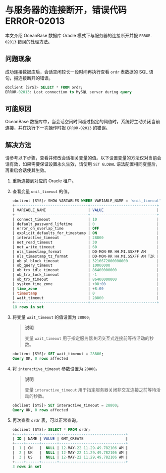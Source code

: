 # 与服务器的连接断开，错误代码 ERROR-02013

本文介绍 OceanBase 数据库 Oracle 模式下与服务器的连接断开并报 `ERROR-02013` 错误的处理方法。

## 问题现象

成功连接数据库后，会话空闲较长一段时间再执行查看 `ordr` 表数据的 SQL 语句，报连接断开的错误。

```sql
obclient [SYS]> SELECT * FROM ordr;
ERROR-02013: Lost connection to MySQL server during query
```

## 可能原因

OceanBase 数据库中，当会话空闲时间超过指定的阈值时，系统将主动关闭当前连接，并在执行下一次操作时报 `ERROR-02013` 的错误。

## 解决方法

请参考以下步骤，查看并修改会话相关变量的值。以下设置变量的方法仅对当前会话有效，如果需要保证设置永久生效，请使用 `SET GLOBAL` 语法配置相同变量后，再重启会话使其生效。

1. 重新连接到对应的 Oracle 租户。

2. 查看变量 `wait_timeout` 的值。

   ```sql
   obclient [SYS]> SHOW VARIABLES WHERE VARIABLE_NAME = 'wait_timeout';
   +---------------------------------+------------------------------+
   | VARIABLE_NAME                   | VALUE                        |
   +---------------------------------+------------------------------+
   | connect_timeout                 | 10                           |
   | default_password_lifetime       | 0                            |
   | error_on_overlap_time           | OFF                          |
   | explicit_defaults_for_timestamp | ON                           |
   | interactive_timeout             | 28800                        |
   | net_read_timeout                | 30                           |
   | net_write_timeout               | 60                           |
   | nls_timestamp_format            | DD-MON-RR HH.MI.SSXFF AM     |
   | nls_timestamp_tz_format         | DD-MON-RR HH.MI.SSXFF AM TZR |
   | ob_pl_block_timeout             | 3216672000000000             |
   | ob_query_timeout                | 10000000                     |
   | ob_trx_idle_timeout             | 86400000000                  |
   | ob_trx_lock_timeout             | -1                           |
   | ob_trx_timeout                  | 86400000000                  |
   | system_time_zone                | +08:00                       |
   | time_zone                       | +8:00                        |
   | timestamp                       | 0                            |
   | wait_timeout                    | 28800                        |
   +---------------------------------+------------------------------+
   18 rows in set
   ```

3. 将变量 `wait_timeout` 的值设置为 `28800`。

   >**说明**
   >
   >变量 `wait_timeout` 用于指定服务器关闭交互式连接前等待活动的秒数。

   ```sql
   obclient [SYS]> SET wait_timeout = 28800;
   Query OK, 0 rows affected
   ```

4. 将 `interactive_timeout` 参数设置为 `28800`。

   >**说明**
   >
   >变量 `interactive_timeout` 用于指定服务器关闭非交互连接之前等待活动的秒数。

   ```sql
   obclient [SYS]> SET interactive_timeout = 28800;
   Query OK, 0 rows affected
   ```

5. 再次查看 `ordr` 表，可以正常查询。

   ```sql
   obclient [SYS]> SELECT * FROM ordr;
   +----+------+-------+------------------------------+
   | ID | NAME | VALUE | GMT_CREATE                   |
   +----+------+-------+------------------------------+
   |  1 | CN   |  NULL | 12-MAY-22 11.29.49.782106 AM |
   |  2 | UK   |  NULL | 12-MAY-22 11.29.49.782106 AM |
   |  3 | US   |  NULL | 12-MAY-22 11.29.49.782106 AM |
   +----+------+-------+------------------------------+
   3 rows in set
   ```